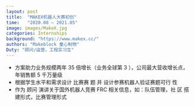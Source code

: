```yaml
---
layout: post
title:  "MAKEX机器人大赛初创"
time:   "2020.08 – 2021.05"
image: images/MakeX.jpg
categories: Internships
background: "https://www.makex.cc/"
authors: "Makeblock 童心制物"
Duty: "顾问/运营，工程实习生"
---
```

- 方案助力业务规模两年 35 倍增长（业务全球第 3 ），公司最大营收增长点，年销售额 5 千万量级
- 根据学生水平和需求设计 比赛赛 题 并 设计参赛机器人验证赛题可行 性
- 作为 顾问 演讲关于国外机器人竞赛 FRC 相关信息，如：队伍管理，社 区 搭建形式，比赛管理形式